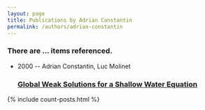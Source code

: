 ```yaml
---
layout: page
title: Publications by Adrian Constantin
permalink: /authors/adrian-constantin
---
```


<h3 id="number-posts">There are ... items referenced.</h3>
<ul class="post-list">
<li><span class='post-meta'>2000 -- Adrian Constantin, Luc Molinet</span><h3><a class='post-link' href="{{ site.baseurl }}/global-weak-solutions-for-a-shallow-water-equation">Global Weak Solutions for a Shallow Water Equation</a></h3></li>

</ul>
{% include count-posts.html %}
